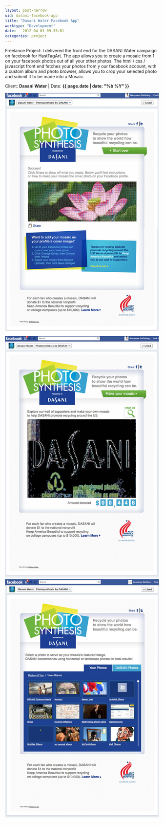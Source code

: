 ```yaml
---
layout: post-narrow
uid: dasani-facebook-app
title: "Dasani Water Facebook App"
worktype: "Development"
date:   2012-04-01 09:35:01
categories: project
---
```


<p>
	Freelance Project: I delivered the front end for the DASANI Water campaign on facebook for HastTagArt. The app allows you to create a mosaic from 1 on your facebook photos out of all your other photos. The html / css / javascript front end fetches your photos from y our facebook account, with a custom album and photo browser, allows you to crop your selected photo and submit it to be made into a Mosaic.
</p>

<p class="meta">Client: <strong>Dasani Water</strong> | Date: <strong>{{ page.date | date: "%b %Y" }}</strong> </p>

<div class="showcase">
	<img src="/img/dasani-facebook-app/dasani-water-1.jpg" alt="dasani-water">
	<img src="/img/dasani-facebook-app/dasani-water-2.jpg" alt="dasani-water">
	<img src="/img/dasani-facebook-app/dasani-water-3.jpg" alt="dasani-water">
</div>